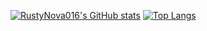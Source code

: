 [![RustyNova016's GitHub stats](https://github-readme-stats.vercel.app/api?username=MaxMxx&hide_border=true&show_icons=true&icon_color=79ff97&text_color=9f9f9f&bg_color=0D1117)](https://github.com/anuraghazra/github-readme-stats) [![Top Langs](https://github-readme-stats.vercel.app/api/top-langs/?username=MaxMxx&hide_border=true&show_icons=true&layout=compact&card_width=200&icon_color=79ff97&text_color=9f9f9f&bg_color=0D1117)](https://github.com/anuraghazra/github-readme-stats)
